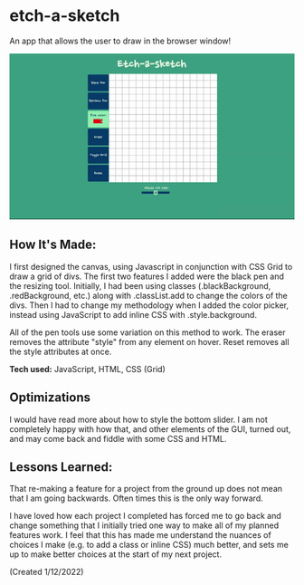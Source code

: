 # etch-a-sketch

An app that allows the user to draw in the browser window!

![Etch a Sketch page animagted gif](https://github.com/sashavining/etch-a-sketch/blob/main/Etch-a-sketch%20(5).gif?raw=true)

## How It's Made:

I first designed the canvas, using Javascript in conjunction with CSS Grid to draw a grid of divs. The first two features I added were the black pen and the resizing tool. Initially, I had been using classes (.blackBackground, .redBackground, etc.) along with .classList.add to change the colors of the divs. Then I had to change my methodology when I added the color picker, instead using JavaScript to add inline CSS with .style.background. 

All of the pen tools use some variation on this method to work. The eraser removes the attribute "style" from any element on hover. Reset removes all the style attributes at once.

**Tech used:** JavaScript, HTML, CSS (Grid)

## Optimizations

I would have read more about how to style the bottom slider. I am not completely happy with how that, and other elements of the GUI, turned out, and may come back and fiddle with some CSS and HTML.

## Lessons Learned:

That re-making a feature for a project from the ground up does not mean that I am going backwards. Often times this is the only way forward.

I have loved how each project I completed has forced me to go back and change something that I initially tried one way to make all of my planned features work. I feel that this has made me understand the nuances of choices I make (e.g. to add a class or inline CSS) much better, and sets me up to make better choices at the start of my next project.


(Created 1/12/2022)
